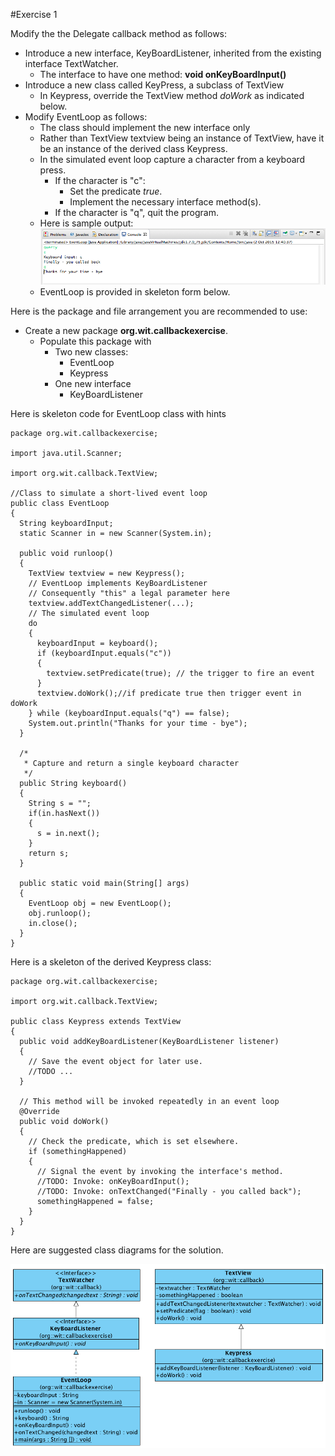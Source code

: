 #Exercise 1

Modify the the Delegate callback method as follows:

- Introduce a new interface, KeyBoardListener, inherited from the existing interface TextWatcher.
    - The interface to have one method: **void onKeyBoardInput()**
- Introduce a new class called KeyPress, a subclass of TextView
    - In Keypress, override the TextView method *doWork* as indicated below.
- Modify EventLoop as follows:
    - The class should implement the new interface only
    - Rather than TextView textview being an instance of TextView, have it be an instance of the derived class Keypress.
    - In the simulated event loop capture a character from a keyboard press.
        - If the character is "c":
          - Set the predicate *true*.
          - Implement the necessary interface method(s).
        - If the character is "q", quit the program.
    - Here is sample output:
    ![](img/13.png)
  - EventLoop is provided in skeleton form below.

Here is the package and file arrangement you are recommended to use:

- Create a new package **org.wit.callbackexercise**.
  - Populate this package with 
    - Two new classes:
        - EventLoop
        - Keypress
    - One new interface
        - KeyBoardListener


Here is skeleton code for EventLoop class with hints 

```
package org.wit.callbackexercise;

import java.util.Scanner;

import org.wit.callback.TextView;

//Class to simulate a short-lived event loop
public class EventLoop 
{
  String keyboardInput;
  static Scanner in = new Scanner(System.in);
  
  public void runloop()
  {
    TextView textview = new Keypress();
    // EventLoop implements KeyBoardListener
    // Consequently "this" a legal parameter here
    textview.addTextChangedListener(...);
    // The simulated event loop
    do
    {
      keyboardInput = keyboard();
      if (keyboardInput.equals("c"))
      {
        textview.setPredicate(true); // the trigger to fire an event
      }
      textview.doWork();//if predicate true then trigger event in doWork
    } while (keyboardInput.equals("q") == false);
    System.out.println("Thanks for your time - bye");
  }

  /*
   * Capture and return a single keyboard character
   */
  public String keyboard()
  {
    String s = "";
    if(in.hasNext())
    {
      s = in.next();
    }
    return s;
  }
  
  public static void main(String[] args)
  {
    EventLoop obj = new EventLoop();
    obj.runloop();
    in.close();
  }
}
```

Here is a skeleton of the derived Keypress class:

```
package org.wit.callbackexercise;

import org.wit.callback.TextView;

public class Keypress extends TextView
{
  public void addKeyBoardListener(KeyBoardListener listener)
  {
    // Save the event object for later use.
    //TODO ...
  }
  
  // This method will be invoked repeatedly in an event loop
  @Override
  public void doWork()
  {
    // Check the predicate, which is set elsewhere.
    if (somethingHappened)
    {
      // Signal the event by invoking the interface's method.
      //TODO: Invoke: onKeyBoardInput();
      //TODO: Invoke: onTextChanged("Finally - you called back");
      somethingHappened = false;
    }
  }
}
```

Here are suggested class diagrams for the solution.

![](img/14.png)
